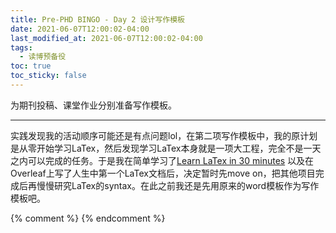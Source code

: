```yaml
---
title: Pre-PHD BINGO - Day 2 设计写作模板
date: 2021-06-07T12:00:02-04:00
last_modified_at: 2021-06-07T12:00:02-04:00
tags:
  - 读博预备役
toc: true
toc_sticky: false
---
```


为期刊投稿、课堂作业分别准备写作模板。

<!--more-->

---
实践发现我的活动顺序可能还是有点问题lol，在第二项写作模板中，我的原计划是从零开始学习LaTex，然后发现学习LaTex本身就是一项大工程，完全不是一天之内可以完成的任务。于是我在简单学习了[Learn LaTex in 30 minutes](https://www.overleaf.com/learn/latex/Learn_LaTeX_in_30_minutes?utm_source=overleaf&utm_medium=email&utm_campaign=onboarding) 以及在Overleaf上写了人生中第一个LaTex文档后，决定暂时先move on，把其他项目完成后再慢慢研究LaTex的syntax。在此之前我还是先用原来的word模板作为写作模板吧。

{% comment %}
{% endcomment %}